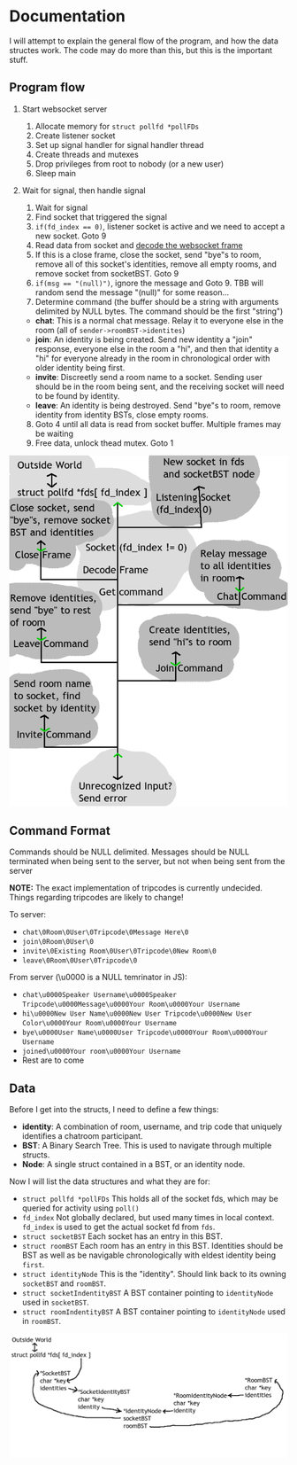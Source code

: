 Documentation
=============

I will attempt to explain the general flow of the program, and how the data structes work. The code may do more than this, but this is the important stuff.

## Program flow

1. Start websocket server
    1. Allocate memory for `struct pollfd *pollFDs`
    2. Create listener socket
    3. Set up signal handler for signal handler thread
    4. Create threads and mutexes
    5. Drop privileges from root to nobody (or a new user)
    6. Sleep main

2. Wait for signal, then handle signal
    1. Wait for signal
    2. Find socket that triggered the signal
    3. `if(fd_index == 0)`, listener socket is active and we need to accept a new socket. Goto 9
    4. Read data from socket and [decode the websocket frame](https://tools.ietf.org/html/rfc6455#section-5)
    5. If this is a close frame, close the socket, send "bye"s to room, remove all of this socket's identities, remove all empty rooms, and remove socket from socketBST. Goto 9
    6. `if(msg == "(null)")`, ignore the message and Goto 9. TBB will random send the message "(null)" for some reason...
    7. Determine command (the buffer should be a string with arguments delimited by NULL bytes. The command should be the first "string")
      - **chat**: This is a normal chat message. Relay it to everyone else in the room (all of `sender->roomBST->identites`)
      - **join**: An identity is being created. Send new identity a "join" response, everyone else in the room a "hi", and then that identity a "hi" for everyone already in the room in chronological order with older identity being first.
      - **invite**: Discreetly send a room name to a socket. Sending user should be in the room being sent, and the receiving socket will need to be found by identity.
      - **leave**: An identity is being destroyed. Send "bye"s to room, remove identity from identity BSTs, close empty rooms.
    8. Goto 4 until all data is read from socket buffer. Multiple frames may be waiting
    9. Free data, unlock thead mutex. Goto 1
 
![Image of program flow](flow.png)

## Command Format

Commands should be NULL delimited. Messages should be NULL terminated when being sent to the server, but not when being sent from the server

**NOTE:** The exact implementation of tripcodes is currently undecided. Things regarding tripcodes are likely to change!

To server:
  - `chat\0Room\0User\0Tripcode\0Message Here\0`
  - `join\0Room\0User\0`
  - `invite\0Existing Room\0User\0Tripcode\0New Room\0`
  - `leave\0Room\0User\0Tripcode\0`

From server (\u0000 is a NULL temrinator in JS):
  - `chat\u0000Speaker Username\u0000Speaker Tripcode\u0000Message\u0000Your Room\u0000Your Username`
  - `hi\u0000New User Name\u0000New User Tripcode\u0000New User Color\u0000Your Room\u0000Your Username`
  - `bye\u0000User Name\u0000User Tripcode\u0000Your Room\u0000Your Username`
  - `joined\u0000Your room\u0000Your Username`
  - Rest are to come

## Data

Before I get into the structs, I need to define a few things:

  - **identity**: A combination of room, username, and trip code that uniquely identifies a chatroom participant.
  - **BST**: A Binary Search Tree. This is used to navigate through multiple structs.
  - **Node**: A single struct contained in a BST, or an identity node.

Now I will list the data structures and what they are for:

  - `struct pollfd *pollFDs` This holds all of the socket fds, which may be queried for activity using `poll()`
  - `fd_index` Not globally declared, but used many times in local context. `fd_index` is used to get the actual socket fd from `fds`.
  - `struct socketBST` Each socket has an entry in this BST.
  - `struct roomBST` Each room has an entry in this BST. Identities should be BST as well as be navigable chronologically with eldest identity being `first`.
  - `struct identityNode` This is the "identity". Should link back to its owning `socketBST` and `roomBST`.
  - `struct socketIndentityBST` A BST container pointing to `identityNode` used in `socketBST`.
  - `struct roomIndentityBST` A BST container pointing to `identityNode` used in `roomBST`.

![Image of program Data](data.png)
